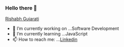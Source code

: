 ### Hello there 👋
[Rishabh Gujarati](https://media.giphy.com/media/XXtiOLqz7FEsBihlTn/source.mov/raw=true)
- 🔭 I’m currently working on ...Software Development
- 🌱 I’m currently learning ...JavaScript
- 📫 How to reach me: ...[Linkedin](https://www.linkedin.com/in/rishabhgujarati/)

